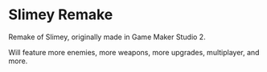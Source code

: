 # Slimey Remake
Remake of Slimey, originally made in Game Maker Studio 2.

Will feature more enemies, more weapons, more upgrades, multiplayer, and more.
